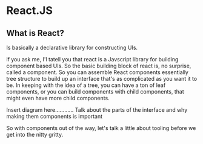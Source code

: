 # React.JS

## What is React?

Is basically a declarative library for constructing UIs.

if you ask me, I'l tatell you that react is a Javscript library for building component based UIs. So the basic building block of react is, no surprise, called a component. So you can assemble React components essentially tree structure to build up an interface that's as complicated as you want it to be. In keeping with the idea of a tree, you can have a ton of leaf components, or you can build components with child components, that might even have more child components.

Insert diagram here............
Talk about the parts of the interface and why making them components is important


So with components out of the way, let's talk a little about tooling before we get into the nitty gritty.
